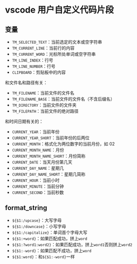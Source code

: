 # vscode 用户自定义代码片段

## 变量

- `TM_SELECTED_TEXT`：当前选定的文本或空字符串
- `TM_CURRENT_LINE`：当前行的内容
- `TM_CURRENT_WORD`：光标所处单词或空字符串
- `TM_LINE_INDEX`：行号
- `TM_LINE_NUMBER`：行号
- `CLIPBOARD`：剪贴板中的内容

和文件名和路径有关：

- `TM_FILENAME`：当前文件的文件名
- `TM_FILENAME_BASE`：当前文件的文件名（不含后缀名）
- `TM_DIRECTORY`：当前文件的文件夹
- `TM_FILEPATH`：当前文件的绝对路径

和时间日期有关的：

- `CURRENT_YEAR`：当前年份
- `CURRENT_YEAR_SHORT`：当前年份的后两位
- `CURRENT_MONTH`：格式化为两位数字的当前月份，如 02
- `CURRENT_MONTH_NAME`：月份
- `CURRENT_MONTH_NAME_SHORT`：月份简称
- `CURRENT_DATE`：当天月份第几天
- `CURRENT_DAY_NAME`：星期几
- `CURRENT_DAY_NAME_SHORT`：星期几简称
- `CURRENT_HOUR`：当前小时
- `CURRENT_MINUTE`：当前分钟
- `CURRENT_SECOND`：当前秒数

## format_string

- `${$1:/upcase}`：大写字母
- `${$1:/downcase}`：小写字母
- `${$1:/capitalize}`：单词首个字母大写
- `${$1:+word}`：如果匹配成功，拼上`word`
- `${$1:?word1:word2}`：如果匹配成功，拼上`word1`否则拼上`word2`
- `${$1:-word}`：如果匹配不成功，拼上`word`
- `${$1:word}`：和`${$1:-word}`一样
